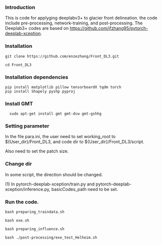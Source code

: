 ### Introduction

This is code for applyging deeplabv3+ to glacier front delineation. the code include pre-processing, network-training, and post-processing. The Deeplab3+ codes are based on https://github.com/jfzhang95/pytorch-deeplab-xception.

### Installation
  ```Shell
  git clone https://github.com/enzezhang/Front_DL3.git

  cd Front_DL3
  ```
### Installation dependencies
  ```Shell
  pip install matplotlib pillow tensorboardX tqdm torch
  pip install Shapely pyshp pyproj
  ```
### Install GMT
```Shell
  sudo apt-get install gmt gmt-dcw gmt-gshhg
```
### Setting parameter

In the file para.ini, the user need to set working_root to ${User_dir}/Front_DL3, and code dir to ${User_dir}/Front_DL3/script.

Also need to set the patch size.

### Change dir

In some script, the direction should be changed.

(1) In pytorch-deeplab-xception/train.py and pytorch-deeplab-xception/inference.py, basicCodes_path need to be set.

### Run the code.
  ```Shell
  bash preparing_traindata.sh

  bash exe.sh

  bash preparing_influence.sh

  bash ./post-processing/exe_test_Helheim.sh
```
